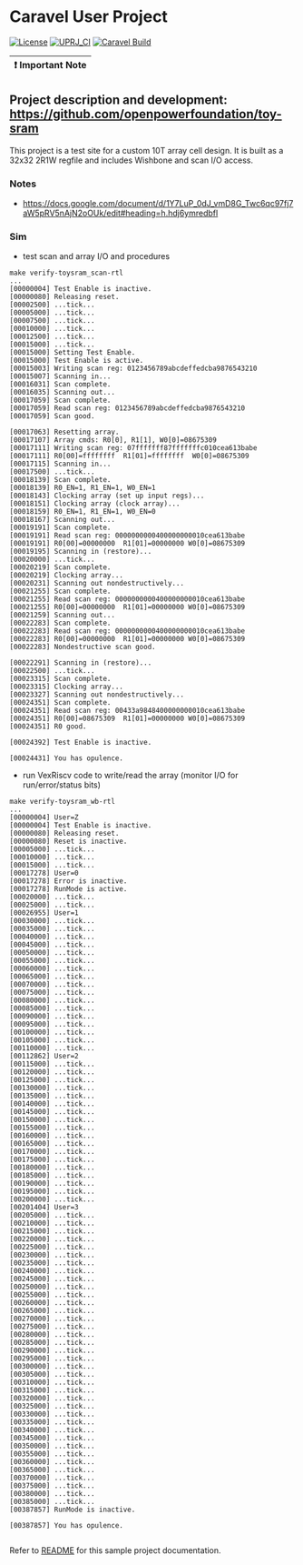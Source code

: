 # Caravel User Project

[![License](https://img.shields.io/badge/License-Apache%202.0-blue.svg)](https://opensource.org/licenses/Apache-2.0) [![UPRJ_CI](https://github.com/efabless/caravel_project_example/actions/workflows/user_project_ci.yml/badge.svg)](https://github.com/efabless/caravel_project_example/actions/workflows/user_project_ci.yml) [![Caravel Build](https://github.com/efabless/caravel_project_example/actions/workflows/caravel_build.yml/badge.svg)](https://github.com/efabless/caravel_project_example/actions/workflows/caravel_build.yml)

| :exclamation: Important Note            |
|-----------------------------------------|


## Project description and development: https://github.com/openpowerfoundation/toy-sram

This project is a test site for a custom 10T array cell design.  It is built as a 32x32 2R1W regfile and includes Wishbone and scan I/O access.

### Notes

* https://docs.google.com/document/d/1Y7LuP_0dJ_vmD8G_Twc6qc97fj7aW5pRV5nAjN2oOUk/edit#heading=h.hdj6ymredbfl

### Sim

* test scan and array I/O and procedures

```
make verify-toysram_scan-rtl
...
[00000004] Test Enable is inactive.
[00000080] Releasing reset.
[00002500] ...tick...
[00005000] ...tick...
[00007500] ...tick...
[00010000] ...tick...
[00012500] ...tick...
[00015000] ...tick...
[00015000] Setting Test Enable.
[00015000] Test Enable is active.
[00015003] Writing scan reg: 0123456789abcdeffedcba9876543210
[00015007] Scanning in...
[00016031] Scan complete.
[00016035] Scanning out...
[00017059] Scan complete.
[00017059] Read scan reg: 0123456789abcdeffedcba9876543210
[00017059] Scan good.

[00017063] Resetting array.
[00017107] Array cmds: R0[0], R1[1], W0[0]=08675309
[00017111] Writing scan reg: 07fffffff87fffffffc010cea613babe
[00017111] R0[00]=ffffffff  R1[01]=ffffffff  W0[0]=08675309
[00017115] Scanning in...
[00017500] ...tick...
[00018139] Scan complete.
[00018139] R0_EN=1, R1_EN=1, W0_EN=1
[00018143] Clocking array (set up input regs)...
[00018151] Clocking array (clock array)...
[00018159] R0_EN=1, R1_EN=1, W0_EN=0
[00018167] Scanning out...
[00019191] Scan complete.
[00019191] Read scan reg: 0000000000400000000010cea613babe
[00019191] R0[00]=00000000  R1[01]=00000000 W0[0]=08675309
[00019195] Scanning in (restore)...
[00020000] ...tick...
[00020219] Scan complete.
[00020219] Clocking array...
[00020231] Scanning out nondestructively...
[00021255] Scan complete.
[00021255] Read scan reg: 0000000000400000000010cea613babe
[00021255] R0[00]=00000000  R1[01]=00000000 W0[0]=08675309
[00021259] Scanning out...
[00022283] Scan complete.
[00022283] Read scan reg: 0000000000400000000010cea613babe
[00022283] R0[00]=00000000  R1[01]=00000000 W0[0]=08675309
[00022283] Nondestructive scan good.

[00022291] Scanning in (restore)...
[00022500] ...tick...
[00023315] Scan complete.
[00023315] Clocking array...
[00023327] Scanning out nondestructively...
[00024351] Scan complete.
[00024351] Read scan reg: 00433a9848400000000010cea613babe
[00024351] R0[00]=08675309  R1[01]=00000000 W0[0]=08675309
[00024351] R0 good.

[00024392] Test Enable is inactive.

[00024431] You has opulence.
```



* run VexRiscv code to write/read the array (monitor I/O for run/error/status bits)

```
make verify-toysram_wb-rtl
...
[00000004] User=Z
[00000004] Test Enable is inactive.
[00000080] Releasing reset.
[00000080] Reset is inactive.
[00005000] ...tick...
[00010000] ...tick...
[00015000] ...tick...
[00017278] User=0
[00017278] Error is inactive.
[00017278] RunMode is active.
[00020000] ...tick...
[00025000] ...tick...
[00026955] User=1
[00030000] ...tick...
[00035000] ...tick...
[00040000] ...tick...
[00045000] ...tick...
[00050000] ...tick...
[00055000] ...tick...
[00060000] ...tick...
[00065000] ...tick...
[00070000] ...tick...
[00075000] ...tick...
[00080000] ...tick...
[00085000] ...tick...
[00090000] ...tick...
[00095000] ...tick...
[00100000] ...tick...
[00105000] ...tick...
[00110000] ...tick...
[00112862] User=2
[00115000] ...tick...
[00120000] ...tick...
[00125000] ...tick...
[00130000] ...tick...
[00135000] ...tick...
[00140000] ...tick...
[00145000] ...tick...
[00150000] ...tick...
[00155000] ...tick...
[00160000] ...tick...
[00165000] ...tick...
[00170000] ...tick...
[00175000] ...tick...
[00180000] ...tick...
[00185000] ...tick...
[00190000] ...tick...
[00195000] ...tick...
[00200000] ...tick...
[00201404] User=3
[00205000] ...tick...
[00210000] ...tick...
[00215000] ...tick...
[00220000] ...tick...
[00225000] ...tick...
[00230000] ...tick...
[00235000] ...tick...
[00240000] ...tick...
[00245000] ...tick...
[00250000] ...tick...
[00255000] ...tick...
[00260000] ...tick...
[00265000] ...tick...
[00270000] ...tick...
[00275000] ...tick...
[00280000] ...tick...
[00285000] ...tick...
[00290000] ...tick...
[00295000] ...tick...
[00300000] ...tick...
[00305000] ...tick...
[00310000] ...tick...
[00315000] ...tick...
[00320000] ...tick...
[00325000] ...tick...
[00330000] ...tick...
[00335000] ...tick...
[00340000] ...tick...
[00345000] ...tick...
[00350000] ...tick...
[00355000] ...tick...
[00360000] ...tick...
[00365000] ...tick...
[00370000] ...tick...
[00375000] ...tick...
[00380000] ...tick...
[00385000] ...tick...
[00387857] RunMode is inactive.

[00387857] You has opulence.


```

Refer to [README](docs/source/index.rst) for this sample project documentation.
